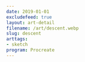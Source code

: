```yaml
---
date: 2019-01-01
excludefeed: true
layout: art-detail
filename: /art/descent.webp
slug: descent
arttags:
- sketch
program: Procreate
---
```

